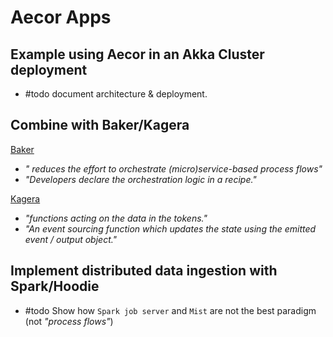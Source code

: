 

# Aecor Apps

## Example using Aecor in an Akka Cluster deployment

 * #todo document architecture & deployment.

## Combine with Baker/Kagera

 [Baker](https://github.com/ing-bank/baker)
  * _" reduces the effort to orchestrate (micro)service-based process flows"_
  * _"Developers declare the orchestration logic in a recipe."_

 [Kagera](https://github.com/nikolakasev/kagera)
 * _"functions acting on the data in the tokens."_
 * _"An event sourcing function which updates the state using the emitted event / output object."_

## Implement distributed data ingestion with Spark/Hoodie

 * #todo Show how `Spark job server` and `Mist` are not the best paradigm (not _"process flows"_)


